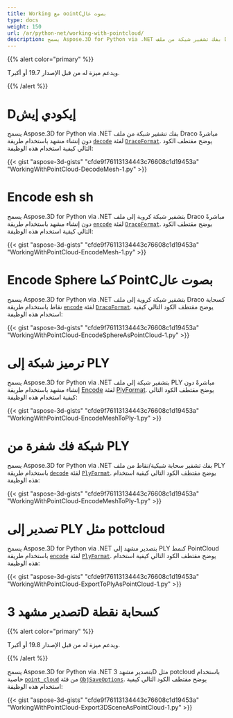 ```yaml
---
title: Working مع oointCبصوت عال
type: docs
weight: 150
url: /ar/python-net/working-with-pointcloud/
description: يسمح Aspose.3D for Python via .NET بفك تشفير شبكة من ملف Draco مباشرةً دون إنشاء مشهد باستخدام طريقة فك شفرة فئة DracoFormat.
---
```

{{% alert color="primary" %}} 

Tويدعم ميزة له من قبل الإصدار 19.7 أو أكبر.

{{% /alert %}} 
#  **Dإيكودي إيش**
يسمح Aspose.3D for Python via .NET بفك تشفير شبكة من ملف Draco مباشرةً دون إنشاء مشهد باستخدام طريقة [`decode`](https://reference.aspose.com/python/3d/aspose.threed.formats.dracoformat/decode/methods/1) لفئة [`DracoFormat`](https://reference.aspose.com/net/3d/aspose.threed.formats/dracoformat). يوضح مقتطف الكود التالي كيفية استخدام هذه الوظيفة:



{{< gist "aspose-3d-gists" "cfde9f76113134443c76608c1d19453a" "WorkingWithPointCloud-DecodeMesh-1.py" >}}
#  **Encode esh sh**
يسمح Aspose.3D for Python via .NET بتشفير شبكة كروية إلى ملف Draco مباشرةً دون إنشاء مشهد باستخدام طريقة [`encode`](https://reference.aspose.com/python/3d/aspose.threed.formats.dracoformat/encode/methods/2) لفئة [`DracoFormat`](https://reference.aspose.com/net/3d/aspose.threed.formats/dracoformat). يوضح مقتطف الكود التالي كيفية استخدام هذه الوظيفة:



{{< gist "aspose-3d-gists" "cfde9f76113134443c76608c1d19453a" "WorkingWithPointCloud-EncodeMesh-1.py" >}}
#  **Encode Sphere كما PointCبصوت عال**
يسمح Aspose.3D for Python via .NET بتشفير شبكة كروية إلى ملف Draco كسحابة نقاط باستخدام طريقة [`encode`](https://reference.aspose.com/python-net/3d/aspose.threed.formats.dracoformat/encode/methods/2) لفئة [`DracoFormat`](https://reference.aspose.com/net/3d/aspose.threed.formats/dracoformat). يوضح مقتطف الكود التالي كيفية استخدام هذه الوظيفة:



{{< gist "aspose-3d-gists" "cfde9f76113134443c76608c1d19453a" "WorkingWithPointCloud-EncodeSphereAsPointCloud-1.py" >}}
#  **ترميز شبكة إلى PLY**
يسمح Aspose.3D for Python via .NET بتشفير شبكة إلى ملف PLY مباشرةً دون إنشاء مشهد باستخدام طريقة [Encode](https://reference.aspose.com/python-net/3d/aspose.threed.formats.plyformat/encode/methods/1) لفئة [PlyFormat](https://reference.aspose.com/net/3d/aspose.threed.formats/plyformat). يوضح مقتطف الكود التالي كيفية استخدام هذه الوظيفة:



{{< gist "aspose-3d-gists" "cfde9f76113134443c76608c1d19453a" "WorkingWithPointCloud-EncodeMeshToPly-1.py" >}}
#  **شبكة فك شفرة من PLY**
يسمح Aspose.3D for Python via .NET بفك تشفير سحابة شبكية/نقاط من ملف PLY باستخدام طريقة [`decode`](https://reference.aspose.com/python-net/3d/aspose.threed.formats.plyformat/decode/methods/1) لفئة [`PlyFormat`](https://reference.aspose.com/net/3d/aspose.threed.formats/plyformat). يوضح مقتطف الكود التالي كيفية استخدام هذه الوظيفة:



{{< gist "aspose-3d-gists" "cfde9f76113134443c76608c1d19453a" "WorkingWithPointCloud-EncodeMeshToPly-1.py" >}}
#  **تصدير إلى PLY مثل pottcloud**
يسمح Aspose.3D for Python via .NET بتصدير مشهد إلى PLY كنمط PointCloud باستخدام طريقة [`encode`](https://reference.aspose.com/python-net/3d/aspose.threed.formats.plyformat/encode/methods/1) لفئة [`PlyFormat`](https://reference.aspose.com/net/3d/aspose.threed.formats/plyformat). يوضح مقتطف الكود التالي كيفية استخدام هذه الوظيفة:



{{< gist "aspose-3d-gists" "cfde9f76113134443c76608c1d19453a" "WorkingWithPointCloud-ExportToPlyAsPointCloud-1.py" >}}
#  **تصدير مشهد 3D كسحابة نقطة**
{{% alert color="primary" %}} 

Tويدعم ميزة له من قبل الإصدار 19.8 أو أكبر.

{{% /alert %}} 

يسمح Aspose.3D for Python via .NET بتصدير مشهد 3D مثل potcloud باستخدام خاصية [`point_cloud`](https://reference.aspose.com/python-net/3d/aspose.threed.formats/objsaveoptions/properties/pointcloud) من فئة [`ObjSaveOptions`](https://reference.aspose.com/net/3d/aspose.threed.formats/objsaveoptions). يوضح مقتطف الكود التالي كيفية استخدام هذه الوظيفة:

{{< gist "aspose-3d-gists" "cfde9f76113134443c76608c1d19453a" "WorkingWithPointCloud-Export3DSceneAsPointCloud-1.py" >}}
